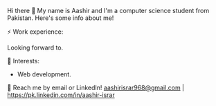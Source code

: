 Hi there 👋
My name is Aashir and I'm a computer science student from Pakistan. Here's some info about me!

⚡ Work experience:

Looking forward to.

🌱 Interests:

+ Web development.


💬 Reach me by email or LinkedIn! aashirisrar968@gmail.com | https://pk.linkedin.com/in/aashir-israr

